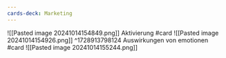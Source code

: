 ```yaml
---
cards-deck: Marketing
---
```


![[Pasted image 20241014154849.png]]
Aktivierung #card
![[Pasted image 20241014154926.png]]
^1728913798124
Auswirkungen von emotionen #card 
![[Pasted image 20241014155244.png]]


